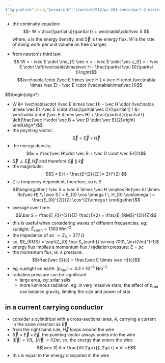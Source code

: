 ```yaml
---
{"dg-publish":true,"permalink":"/content/012/px-284-smeto/part-2-electromagnetic-theory/r-dielectrics/px-284-r2-poynting-vector/","noteIcon":"1","created":"2025-03-06T15:40:16.206+00:00","updated":"2025-03-10T10:07:47.698+00:00"}
---
```


- the continuity equation:
$$- W = \frac{\partial u}{\partial t} + \vec\nabla\cdot\vec  S $$
	where, $u$ is the energy density, and $\vec S$ is the energy flux, $W$ is the rate of doing work per unit volume on free charges

- from newton's third law:
$$-W =  - \vec E \cdot \rho_{f} \vec v = - \vec E \cdot \vec J_{f} = - \vec E \cdot \left(\vec\nabla\times\vec H - \frac{\partial \vec D}{\partial t}\right)$$
$$\vec\nabla \cdot (\vec E \times \vec H ) = \vec H \cdot (\vec\nabla \times \vec E) - \vec E \cdot (\vec\nabla\times\vec H)$$

$$\begin{align*}
- W &= \vec\nabla\cdot (\vec E \times \vec H) - \vec H \cdot (\vec\nabla \times \vec E) -\vec E \cdot \frac{\partial \vec D}{\partial t} \\
&= \vec\nabla \cdot (\vec E \times \vec H) + \frac{\partial  }{\partial t} \left(\frac{\vec H\cdot \vec B + \vec D \cdot \vec E}{2}\right)
\end{align*}$$
- the poynting vector:
$$\vec S = \vec E \times \vec H$$
- the energy density:
$$u = \frac{\vec H\cdot \vec B + \vec D \cdot \vec E}{2}$$
- $\vec S \perp \vec E , \vec H$ and therefore $\vec S \parallel \vec k$
- the magnitude:
$$S = EH = \frac{E^{2}}{Z }= ZH^{2} $$
- $Z$ is frequency dependent, therefore, so is $S$
$$\begin{gather}
\vec S = \vec E \times \vec H \implies Re(\vec E) \times Re(\vec H) \\
|\vec S | = E_{0} \cos \omega t \, H_{0} \cos\omega t = \frac{E_{0}^{2}}{Z} \cos^{2}\omega t
\end{gather}$$
- average over time:
$$\bar S = \frac{E_{0}^{2}}{Z} \frac{1}{2} = \frac{E_{RMS}^{2}}{Z}$$
- this is useful when considering waves of different frequencies, eg: sunlight: $\bar S_{earth} = 1300\,\text{Wm}^{-2}$
- the impedance of air $\simeq Z_{0} = 377\, \Omega$
- so, $E_{RMS} = \sqrt{Z_{0} \bar S_{earth}} \simeq 700\, \text{Vm}^{-1}$
- energy flux implies a momentum flux / radiation pressure: $E = pc$
- the momentum flux, ie. a pressure:
$$\frac{\vec S}{c} = \frac{\vec E \times \vec H}{c}$$
- eg: sunlight on earth: $|p_{rad}| \simeq 4.3\times10^{-6}$ Nm$^{-2}$
- radiation pressure can be significant
	- large area, eg: solar sails
	- more luminous radiation, eg: in very massive stars, the effect of $p_{rad}$ can balance gravity, limiting the size and power of star

## in a current carrying conductor
- consider a cylindrical with a cross-sectional area, $A$, carrying a current in the same direction as $\vec E$
- from the right hand rule, $\vec H$ loops around the wire
- $\vec S = \vec E \times \vec E$, the pointing vector always points into the wire
- $|\vec E| = V/L$, $|\vec H| = I/2\pi r$, so, the energy that enters the wire: 
$$|\vec S| A = \frac{VIL2\pi r}{L2\pi r} = VI =E$$
- this is equal to the energy dissipated in the wire
